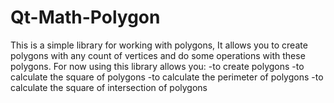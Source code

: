 # Qt-Math-Polygon
This is a simple library for working with polygons, It allows you to create polygons with any count of vertices and do some operations with these polygons.
For now using this library allows you:
  -to create polygons
  -to calculate the square of polygons
  -to calculate the perimeter of polygons
  -to calculate the square of intersection of polygons
